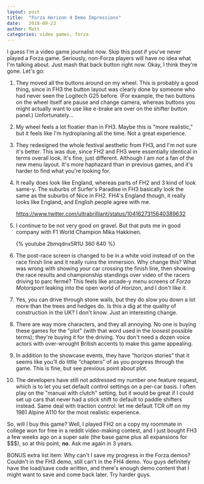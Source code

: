 ```yaml
---
layout: post
title:  "Forza Horizon 4 Demo Impressions"
date:   2018-09-23
author: Matt
categories: video games, forza
---
```


I guess I'm a video game journalist now. Skip this post if you've never played a Forza game.  Seriously, non-Forza players will have no idea what I'm talking about. Just mash that back button right now. Okay, I think they're gone. Let's go:

1. They moved all the buttons around on my wheel. This is probably a good thing, since in FH3 the button layout was clearly done by someone who had never seen the Logitech G25 before. (For example, the two buttons on the wheel itself are pause and change camera, whereas buttons you might actually want to use like e-brake are over on the shifter button panel.)  Unfortunately...
2. My wheel feels a lot floatier than in FH3.  Maybe this is "more realistic," but it feels like I'm hydroplaning all the time.  Not a great experience.
3. They redesigned the whole festival aesthetic from FH3, and I'm not sure it's better.  This was due, since FH2 and FH3 were essentially identical in terms overall look. It's fine, just different. Although I am _not_ a fan of the new menu layout. It's more haphazard than in previous games, and it's harder to find what you're looking for.
5. It really does look like England, whereas parts of FH2 and 3 kind of look same-y. The suburbs of Surfer's Paradise in FH3 basically look the same as the suburbs of Nice in FH2.  FH4's England though, it really looks like England, and English people agree with me.

    https://www.twitter.com/ultrabrilliant/status/1041627315640389632

6. I continue to be not very good on gravel. But that puts me in good company with F1 World Champion Mika Hakkinen.

    {% youtube 2bmqdnx5R1U 360 640 %}

7. The post-race screen is changed to be in a white void instead of on the race finish line and it really ruins the immersion.  Why change this? What was wrong with showing your car crossing the finish line, then showing the race results and championship standings over video of the racers driving to parc fermé?  This feels like arcade-y menu screens of _Forza Motorsport_ leaking into the open world of _Horizon_, and I don't like it.
8. Yes, you can drive through stone walls, but they do slow you down a lot more than the trees and hedges do. Is this a dig at the quality of construction in the UK?  I don't know. Just an interesting change.
9. There are way more characters, and they all annoying. No one is buying these games for the "plot" (with that word used in the _loosest_ possible terms); they're buying it for the driving.  You don't need a dozen voice actors with over-wrought British accents to make this game appealing.
4. In addition to the showcase events, they have “horizon stories” that it seems like you’ll do little “chapters” of as you progress through the game.  This is fine, but see previous point about plot.
10. The developers have still not addressed my number one feature request, which is to let you set default control settings on a per-car basis.  I often play on the "manual with clutch" setting, but it would be great if I could set up cars that never had a stick shift to default to paddle shifters instead. Same deal with traction control: let me default TCR off on my 1961 Alpine A110 for the most realistic experience.

So, will I buy this game? Well, I played FH2 on a copy my roommate in college won for free in a reddit video-making contest, and I just bought FH3 a few weeks ago on a super sale (the base game plus all expansions for $$$), so at this point, **no**. Ask me again in 3 years.


BONUS extra list item:  Why can't I save my progress in the Forza demos? Couldn't in the FH3 demo, still can't in the FH4 demo. You guys definitely have the load/save code written, and there's enough demo content that I might want to save and come back later. Try harder guys.
